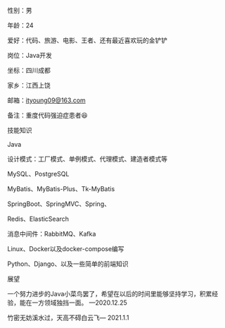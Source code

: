 性别：男

年龄：24

爱好：代码、旅游、电影、王者、还有最近喜欢玩的金铲铲

岗位：Java开发

坐标：四川成都

家乡：江西上饶

邮箱：ityoung09@163.com

备注：重度代码强迫症患者😆

技能知识

Java

设计模式：工厂模式、单例模式、代理模式、建造者模式等

MySQL、PostgreSQL

MyBatis、MyBatis-Plus、Tk-MyBatis

SpringBoot、SpringMVC、Spring、

Redis、ElasticSearch

消息中间件：RabbitMQ、Kafka

Linux、Docker以及docker-compose编写

Python、Django、以及一些简单的前端知识

展望

一个努力进步的Java小菜鸟罢了，希望在以后的时间里能够坚持学习，积累经验，能在一方领域独挡一面。 —2020.12.25

竹密无妨溪水过，天高不碍白云飞— 2021.1.1
